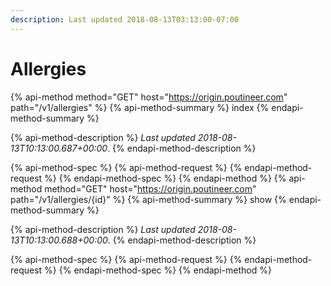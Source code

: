 ```yaml
---
description: Last updated 2018-08-13T03:13:00-07:00
---
```


# Allergies

{% api-method method="GET" host="https://origin.poutineer.com" path="/v1/allergies" %}
  {% api-method-summary %}
    index
  {% endapi-method-summary %}

  {% api-method-description %}
    *Last updated <time time="2018-08-13T10:13:00.687+00:00">2018-08-13T10:13:00.687+00:00</time>*.
  {% endapi-method-description %}

  {% api-method-spec %}
    {% api-method-request %}
    {% endapi-method-request %}
  {% endapi-method-spec %}
{% endapi-method %}
{% api-method method="GET" host="https://origin.poutineer.com" path="/v1/allergies/{id}" %}
  {% api-method-summary %}
    show
  {% endapi-method-summary %}

  {% api-method-description %}
    *Last updated <time time="2018-08-13T10:13:00.688+00:00">2018-08-13T10:13:00.688+00:00</time>*.
  {% endapi-method-description %}

  {% api-method-spec %}
    {% api-method-request %}
    {% endapi-method-request %}
  {% endapi-method-spec %}
{% endapi-method %}
